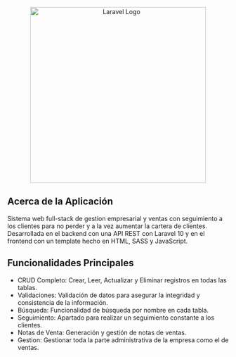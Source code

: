 <p align="center"><a href="https://laravel.com" target="_blank"><img src="https://raw.githubusercontent.com/laravel/art/master/logo-lockup/5%20SVG/2%20CMYK/1%20Full%20Color/laravel-logolockup-cmyk-red.svg" width="400" alt="Laravel Logo"></a></p>



## Acerca de la Aplicación

Sistema web full-stack de gestion empresarial y ventas con seguimiento a los clientes para no perder y a la vez aumentar la cartera de clientes. Desarrollada en el backend con una API REST con Laravel 10 y en el frontend con un template hecho en HTML, SASS y JavaScript. 

## Funcionalidades Principales

- CRUD Completo: Crear, Leer, Actualizar y Eliminar registros en todas las tablas.
- Validaciones: Validación de datos para asegurar la integridad y consistencia de la información.
- Búsqueda: Funcionalidad de búsqueda por nombre en cada tabla.
- Seguimiento: Apartado para realizar un seguimiento constante a los clientes.
- Notas de Venta: Generación y gestión de notas de ventas.
- Gestion: Gestionar toda la parte administrativa de la empresa como el de ventas.
